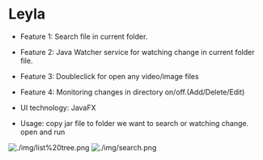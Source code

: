 # Leyla

- Feature 1: Search file in current folder.
- Feature 2: Java Watcher service for watching change in current folder file.
- Feature 3: Doubleclick for open any video/image files
- Feature 4: Monitoring changes in directory on/off.(Add/Delete/Edit)

- UI technology: JavaFX
- Usage: copy jar file to folder we want to search or watching change. open and run

![./img/list%20tree.png](./img/list%20tree.png)
![./img/search.png](./img/search.png)
